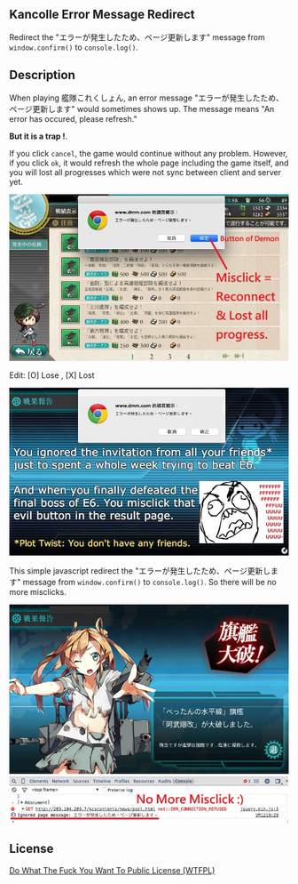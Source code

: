 ## Kancolle Error Message Redirect

Redirect the "エラーが発生したため、ページ更新します" message from `window.confirm()` to `console.log()`.

## Description

When playing 艦隊これくしょん, an error message "エラーが発生したため、ページ更新します" would sometimes shows up. The message means "An error has occured, please refresh."

**But it is a trap !**.

If you click `cancel`, the game would continue without any problem. However, if you click `ok`, it would refresh the whole page including the game itself, and you will lost all progresses which were not sync between client and server yet.

![](before1.jpg)

Edit: [O] Lose , [X] Lost

![](before2.jpg)

This simple javascript redirect the "エラーが発生したため、ページ更新します" message from `window.confirm()` to `console.log()`. So there will be no more misclicks.

![](after1.jpg)


## License

[Do What The Fuck You Want To Public License (WTFPL)](http://www.wtfpl.net/about/)
